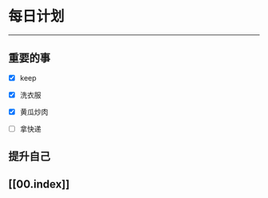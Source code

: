 
# 每日计划
---
## 重要的事

- [x]  keep
- [x]  洗衣服
- [x]  黄瓜炒肉
- [ ] 拿快递




## 提升自己

  



## [[00.index]]










